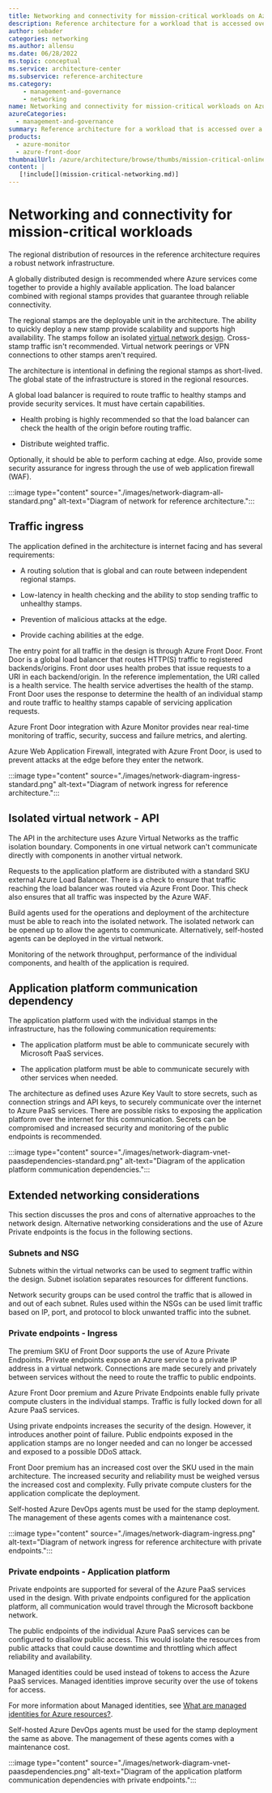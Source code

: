 ```yaml
---
title: Networking and connectivity for mission-critical workloads on Azure
description: Reference architecture for a workload that is accessed over a public endpoint without additional dependencies to other company resources.
author: sebader
categories: networking
ms.author: allensu
ms.date: 06/28/2022
ms.topic: conceptual
ms.service: architecture-center
ms.subservice: reference-architecture
ms.category:
    - management-and-governance
    - networking
name: Networking and connectivity for mission-critical workloads on Azure
azureCategories:
  - management-and-governance  
summary: Reference architecture for a workload that is accessed over a public endpoint without additional dependencies to other company resources.
products:
  - azure-monitor
  - azure-front-door
thumbnailUrl: /azure/architecture/browse/thumbs/mission-critical-online.png
content: |
   [!include[](mission-critical-networking.md)]
---
```


# Networking and connectivity for mission-critical workloads

The regional distribution of resources in the reference architecture requires a robust network infrastructure. 

A globally distributed design is recommended where Azure services come together to provide a highly available application. The load balancer combined with regional stamps provides that guarantee through reliable connectivity.

The regional stamps are the deployable unit in the architecture. The ability to quickly deploy a new stamp provide scalability and supports high availability. The stamps follow an isolated [virtual network design](/azure/architecture/framework/mission-critical/mission-critical-networking-connectivity#isolated-virtual-networks). Cross-stamp traffic isn't recommended. Virtual network peerings or VPN connections to other stamps aren't required.

The architecture is intentional in defining the regional stamps as short-lived. The global state of the infrastructure is stored in the regional resources.

A global load balancer is required to route traffic to healthy stamps and provide security services. It must have certain capabilities.

- Health probing is highly recommended so that the load balancer can check the health of the origin before routing traffic.

- Distribute weighted traffic.

Optionally, it should be able to perform caching at edge. Also, provide some security assurance for ingress through the use of web application firewall (WAF).

:::image type="content" source="./images/network-diagram-all-standard.png" alt-text="Diagram of network for reference architecture.":::

## Traffic ingress

The application defined in the architecture is internet facing and has several requirements:

- A routing solution that is global and can route between independent regional stamps.

- Low-latency in health checking and the ability to stop sending traffic to unhealthy stamps.

- Prevention of malicious attacks at the edge.

- Provide caching abilities at the edge.

The entry point for all traffic in the design is through Azure Front Door. Front Door is a global load balancer that routes HTTP(S) traffic to registered backends/origins. Front door uses health probes that issue requests to a URI in each backend/origin. In the reference implementation, the URI called is a health service. The health service advertises the health of the stamp. Front Door uses the response to determine the health of an individual stamp and route traffic to healthy stamps capable of servicing application requests.

Azure Front Door integration with Azure Monitor provides near real-time monitoring of traffic, security, success and failure metrics, and alerting.

Azure Web Application Firewall, integrated with Azure Front Door, is used to prevent attacks at the edge before they enter the network.

:::image type="content" source="./images/network-diagram-ingress-standard.png" alt-text="Diagram of network ingress for reference architecture.":::

## Isolated virtual network - API

The API in the architecture uses Azure Virtual Networks as the traffic isolation boundary. Components in one virtual network can't communicate directly with components in another virtual network.

Requests to the application platform are distributed with a standard SKU external Azure Load Balancer. There is a check to ensure that traffic reaching the load balancer was routed via Azure Front Door. This check also ensures that all traffic was inspected by the Azure WAF.

Build agents used for the operations and deployment of the architecture must be able to reach into the isolated network. The isolated network can be opened up to allow the agents to communicate. Alternatively, self-hosted agents can be deployed in the virtual network. 

Monitoring of the network throughput, performance of the individual components, and health of the application is required.

## Application platform communication dependency

The application platform used with the individual stamps in the infrastructure, has the following communication requirements:

- The application platform must be able to communicate securely with Microsoft PaaS services.

- The application platform must be able to communicate securely with other services when needed.

The architecture as defined uses Azure Key Vault to store secrets, such as connection strings and API keys, to securely communicate over the internet to Azure PaaS services. There are possible risks to exposing the application platform over the internet for this communication. Secrets can be compromised and increased security and monitoring of the public endpoints is recommended.

:::image type="content" source="./images/network-diagram-vnet-paasdependencies-standard.png" alt-text="Diagram of the application platform communication dependencies.":::

## Extended networking considerations

This section discusses the pros and cons of alternative approaches to the network design. Alternative networking considerations and the use of Azure Private endpoints is the focus in the following sections.

### Subnets and NSG

Subnets within the virtual networks can be used to segment traffic within the design. Subnet isolation separates resources for different functions.

Network security groups can be used control the traffic that is allowed in and out of each subnet. Rules used within the NSGs can be used limit traffic based on IP, port, and protocol to block unwanted traffic into the subnet.

### Private endpoints - Ingress

The premium SKU of Front Door supports the use of Azure Private Endpoints. Private endpoints expose an Azure service to a private IP address in a virtual network. Connections are made securely and privately between services without the need to route the traffic to public endpoints.

Azure Front Door premium and Azure Private Endpoints enable fully private compute clusters in the individual stamps. Traffic is fully locked down for all Azure PaaS services.

Using private endpoints increases the security of the design. However, it introduces another point of failure. Public endpoints exposed in the application stamps are no longer needed and can no longer be accessed and exposed to a possible DDoS attack.

Front Door premium has an increased cost over the SKU used in the main architecture. The increased security and reliability must be weighed versus the increased cost and complexity. Fully private compute clusters for the application complicate the deployment.

Self-hosted Azure DevOps agents must be used for the stamp deployment. The management of these agents comes with a maintenance cost.

:::image type="content" source="./images/network-diagram-ingress.png" alt-text="Diagram of network ingress for reference architecture with private endpoints.":::

### Private endpoints - Application platform

Private endpoints are supported for several of the Azure PaaS services used in the design. With private endpoints configured for the application platform, all communication would travel through the Microsoft backbone network.

The public endpoints of the individual Azure PaaS services can be configured to disallow public access. This would isolate the resources from public attacks that could cause downtime and throttling which affect reliability and availability.

Managed identities could be used instead of tokens to access the Azure PaaS services. Managed identities improve security over the use of tokens for access.

For more information about Managed identities, see [What are managed identities for Azure resources?](/azure/active-directory/managed-identities-azure-resources/overview).

Self-hosted Azure DevOps agents must be used for the stamp deployment the same as above. The management of these agents comes with a maintenance cost.

:::image type="content" source="./images/network-diagram-vnet-paasdependencies.png" alt-text="Diagram of the application platform communication dependencies with private endpoints.":::
